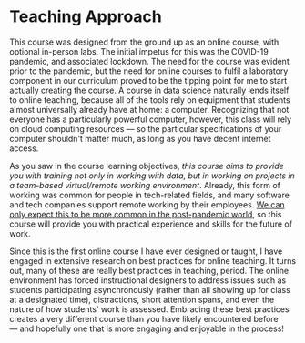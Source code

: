 # Teaching Approach

This course was designed from the ground up as an online course, with optional in-person labs. The initial impetus for this was the COVID-19 pandemic, and associated lockdown. The need for the course was evident prior to the pandemic, but the need for online courses to fulfil a laboratory component in our curriculum proved to be the tipping point for me to start actually creating the course. A course in data science naturally lends itself to online teaching, because all of the tools rely on equipment that students almost universally already have at home: a computer. Recognizing that not everyone has a particularly powerful computer, however, this class will rely on cloud computing resources — so the particular specifications of your computer shouldn't matter much, as long as you have decent internet access.

As you saw in the course learning objectives, *this course aims to provide you with training not only in working with data, but in working on projects in a team-based virtual/remote working environment*. Already, this form of working was common for people in tech-related fields, and many software and tech companies support remote working by their employees. [We can only expect this to be more common in the post-pandemic world](https://www.cbc.ca/news/business/twitter-work-from-home-permanent-1.5567514), so this course will provide you with practical experience and skills for the future of work.

Since this is the first online course I have ever designed or taught, I have engaged in extensive research on best practices for online teaching. It turns out, many of these are really best practices in teaching, period. The online environment has forced instructional designers to address issues such as students participating asynchronously (rather than all showing up for class at a designated time), distractions, short attention spans, and even the nature of how students' work is assessed. Embracing these best practices creates a very different course than you have likely encountered before — and hopefully one that is more engaging and enjoyable in the process!
